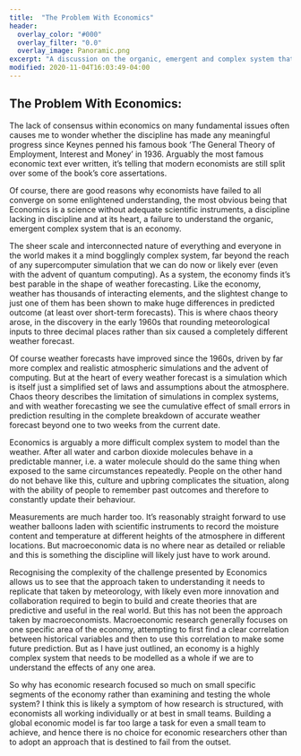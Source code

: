 ```yaml
---
title:  "The Problem With Economics"
header:
  overlay_color: "#000"
  overlay_filter: "0.0"
  overlay_image: Panoramic.png
excerpt: "A discussion on the organic, emergent and complex system that is an Economy. Considering economics in this light provides clear insight into how to approach macroeconomic research"
modified: 2020-11-04T16:03:49-04:00
---
```

## The Problem With Economics:

The lack of consensus within economics on many fundamental issues often causes me to wonder whether the discipline has made any meaningful progress since Keynes penned his famous book ‘The General Theory of Employment, Interest and Money’ in 1936. Arguably the most famous economic text ever written, it’s telling that modern economists are still split over some of the book’s core assertations. 

Of course, there are good reasons why economists have failed to all converge on some enlightened understanding, the most obvious being that Economics is a science without adequate scientific instruments, a discipline lacking in discipline and at its heart, a failure to understand the organic, emergent complex system that is an economy. 

The sheer scale and interconnected nature of everything and everyone in the world makes it a mind bogglingly complex system, far beyond the reach of any supercomputer simulation that we can do now or likely ever (even with the advent of quantum computing). As a system, the economy finds it’s best parable in the shape of weather forecasting. Like the economy, weather has thousands of interacting elements, and the slightest change to just one of them has been shown to make huge differences in predicted outcome (at least over short-term forecasts). This is where chaos theory arose, in the discovery in the early 1960s that rounding meteorological inputs to three decimal places rather than six caused a completely different weather forecast.

Of course weather forecasts have improved since the 1960s, driven by far more complex and realistic atmospheric simulations and the advent of computing. But at the heart of every weather forecast is a simulation which is itself just a simplified set of laws and assumptions about the atmosphere. Chaos theory describes the limitation of simulations in complex systems, and with weather forecasting we see the cumulative effect of small errors in prediction resulting in the complete breakdown of accurate weather forecast beyond one to two weeks from the current date. 

Economics is arguably a more difficult complex system to model than the weather. After all water and carbon dioxide molecules behave in a predictable manner, i.e. a water molecule should do the same thing when exposed to the same circumstances repeatedly. People on the other hand do not behave like this, culture and upbring complicates the situation, along with the ability of people to remember past outcomes and therefore to constantly update their behaviour. 

Measurements are much harder too. It’s reasonably straight forward to use weather balloons laden with scientific instruments to record the moisture content and temperature at different heights of the atmosphere in different locations. But macroeconomic data is no where near as detailed or reliable and this is something the discipline will likely just have to work around.

Recognising the complexity of the challenge presented by Economics allows us to see that the approach taken to understanding it needs to replicate that taken by meteorology, with likely even more innovation and collaboration required to begin to build and create theories that are predictive and useful in the real world. 
But this has not been the approach taken by macroeconomists. Macroeconomic research generally focuses on one specific area of the economy, attempting to first find a clear correlation between historical variables and then to use this correlation to make some future prediction. But as I have just outlined, an economy is a highly complex system that needs to be modelled as a whole if we are to understand the effects of any one area. 

So why has economic research focused so much on small specific segments of the economy rather than examining and testing the whole system? I think this is likely a symptom of how research is structured, with economists all working individually or at best in small teams. Building a global economic model is far too large a task for even a small team to achieve, and hence there is no choice for economic researchers other than to adopt an approach that is destined to fail from the outset. 

